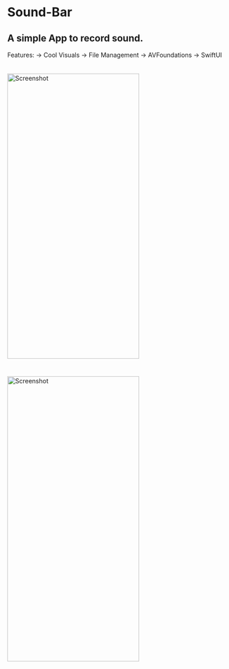 # Sound-Bar
## A simple App to record sound.

Features:
  -> Cool Visuals
  -> File Management
  -> AVFoundations
  -> SwiftUI



<span>
<img src="https://user-images.githubusercontent.com/53566395/228263069-21340275-c868-42e3-bb8d-322abc0ab9a4.gif" vspace=20 alt="Screenshot" width="300"         height="650" align="left">
</span>&emsp;<span>
    <img src="https://user-images.githubusercontent.com/53566395/229016391-54e17bc2-a35b-4076-a7fe-f3096e6f7426.png" vspace=20 alt="Screenshot" width="300"   height="650" align="middle"> 
  </span>


